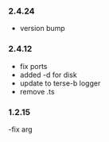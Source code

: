 ### 2.4.24
- version bump

### 2.4.12
- fix ports
- added -d for disk
- update to terse-b logger
- remove .ts

### 1.2.15
-fix arg